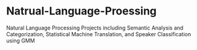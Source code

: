 # Natrual-Language-Proessing
Natural Language Processing Projects including Semantic Analysis and Categorization, Statistical Machine Translation, and Speaker Classification using GMM
